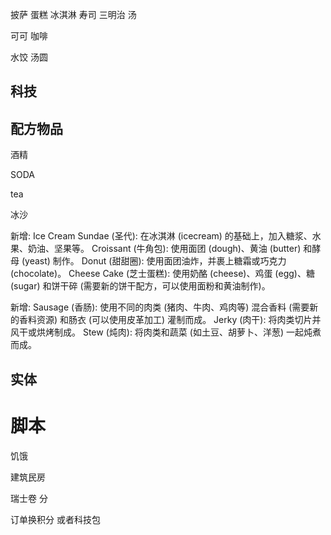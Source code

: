 

披萨
蛋糕
冰淇淋
寿司
三明治
汤


可可 咖啡

[//]: # (辣椒)

水饺
汤圆

## 科技



## 配方物品

酒精

SODA

tea

冰沙

新增:
Ice Cream Sundae (圣代): 在冰淇淋 (icecream) 的基础上，加入糖浆、水果、奶油、坚果等。
Croissant (牛角包): 使用面团 (dough)、黄油 (butter) 和酵母 (yeast) 制作。
Donut (甜甜圈): 使用面团油炸，并裹上糖霜或巧克力 (chocolate)。
Cheese Cake (芝士蛋糕): 使用奶酪 (cheese)、鸡蛋 (egg)、糖 (sugar) 和饼干碎 (需要新的饼干配方，可以使用面粉和黄油制作)。

新增:
Sausage (香肠): 使用不同的肉类 (猪肉、牛肉、鸡肉等) 混合香料 (需要新的香料资源) 和肠衣 (可以使用皮革加工) 灌制而成。
Jerky (肉干): 将肉类切片并风干或烘烤制成。
Stew (炖肉): 将肉类和蔬菜 (如土豆、胡萝卜、洋葱) 一起炖煮而成。


## 实体

# 脚本

饥饿

建筑民房

瑞士卷 分

订单换积分 或者科技包

